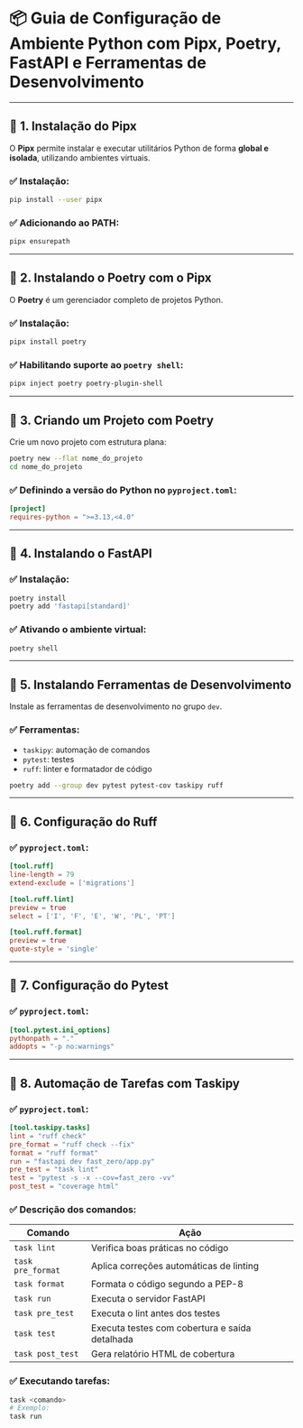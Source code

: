 # 📦 Guia de Configuração de Ambiente Python com Pipx, Poetry, FastAPI e Ferramentas de Desenvolvimento

---

## 🔹 1. Instalação do Pipx

O **Pipx** permite instalar e executar utilitários Python de forma **global e isolada**, utilizando ambientes virtuais.

### ✅ Instalação:

```bash
pip install --user pipx
```

### ✅ Adicionando ao PATH:

```bash
pipx ensurepath
```

---

## 🔹 2. Instalando o Poetry com o Pipx

O **Poetry** é um gerenciador completo de projetos Python.

### ✅ Instalação:

```bash
pipx install poetry
```

### ✅ Habilitando suporte ao `poetry shell`:

```bash
pipx inject poetry poetry-plugin-shell
```

---

## 🔹 3. Criando um Projeto com Poetry

Crie um novo projeto com estrutura plana:

```bash
poetry new --flat nome_do_projeto
cd nome_do_projeto
```

### ✅ Definindo a versão do Python no `pyproject.toml`:

```toml
[project]
requires-python = ">=3.13,<4.0"
```

---

## 🔹 4. Instalando o FastAPI

### ✅ Instalação:

```bash
poetry install
poetry add 'fastapi[standard]'
```

### ✅ Ativando o ambiente virtual:

```bash
poetry shell
```

---

## 🔹 5. Instalando Ferramentas de Desenvolvimento

Instale as ferramentas de desenvolvimento no grupo `dev`.

### ✅ Ferramentas:

- `taskipy`: automação de comandos
- `pytest`: testes
- `ruff`: linter e formatador de código

```bash
poetry add --group dev pytest pytest-cov taskipy ruff
```

---

## 🔹 6. Configuração do Ruff

### ✅ `pyproject.toml`:

```toml
[tool.ruff]
line-length = 79
extend-exclude = ['migrations']

[tool.ruff.lint]
preview = true
select = ['I', 'F', 'E', 'W', 'PL', 'PT']

[tool.ruff.format]
preview = true
quote-style = 'single'
```

---

## 🔹 7. Configuração do Pytest

### ✅ `pyproject.toml`:

```toml
[tool.pytest.ini_options]
pythonpath = "."
addopts = "-p no:warnings"
```

---

## 🔹 8. Automação de Tarefas com Taskipy

### ✅ `pyproject.toml`:

```toml
[tool.taskipy.tasks]
lint = "ruff check"
pre_format = "ruff check --fix"
format = "ruff format"
run = "fastapi dev fast_zero/app.py"
pre_test = "task lint"
test = "pytest -s -x --cov=fast_zero -vv"
post_test = "coverage html"
```

### ✅ Descrição dos comandos:

| Comando         | Ação                                                                |
|-----------------|---------------------------------------------------------------------|
| `task lint`     | Verifica boas práticas no código                                    |
| `task pre_format` | Aplica correções automáticas de linting                         |
| `task format`   | Formata o código segundo a PEP-8                                    |
| `task run`      | Executa o servidor FastAPI                                          |
| `task pre_test` | Executa o lint antes dos testes                                     |
| `task test`     | Executa testes com cobertura e saída detalhada                      |
| `task post_test`| Gera relatório HTML de cobertura                                    |

### ✅ Executando tarefas:

```bash
task <comando>
# Exemplo:
task run
```